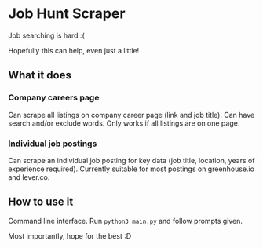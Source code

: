 # Job Hunt Scraper

Job searching is hard :(

Hopefully this can help, even just a little!

## What it does

### Company careers page
Can scrape all listings on company career page (link and job title). Can have search and/or exclude words. Only works if all listings are on one page.
### Individual job postings
Can scrape an individual job posting for key data (job title, location, years of experience required). Currently suitable for most postings on greenhouse.io and lever.co.

## How to use it
Command line interface. Run `python3 main.py` and follow prompts given.

Most importantly, hope for the best :D
